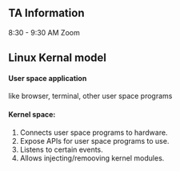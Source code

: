 ## TA Information
8:30 - 9:30 AM Zoom 

## Linux Kernal model
#### User space application 
like browser, terminal, other user space programs

#### Kernel space:
1. Connects user space programs to hardware.
2. Expose APIs for user space programs to use.
3. Listens to certain events.
4. Allows injecting/remooving kernel modules.




